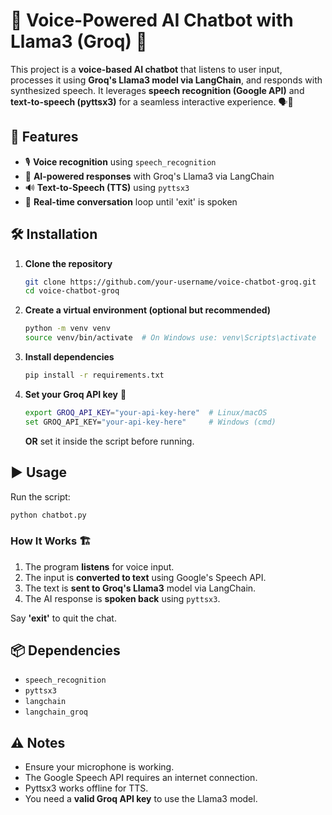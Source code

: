 # 🎤 Voice-Powered AI Chatbot with Llama3 (Groq) 🚀

This project is a **voice-based AI chatbot** that listens to user input, processes it using **Groq's Llama3 model via LangChain**, and responds with synthesized speech. It leverages **speech recognition (Google API)** and **text-to-speech (pyttsx3)** for a seamless interactive experience. 🗣️🤖

## 📌 Features
- 🎙️ **Voice recognition** using `speech_recognition`
- 🧠 **AI-powered responses** with Groq's Llama3 via LangChain
- 🔊 **Text-to-Speech (TTS)** using `pyttsx3`
- 🔄 **Real-time conversation** loop until 'exit' is spoken

## 🛠️ Installation

1. **Clone the repository**
   ```bash
   git clone https://github.com/your-username/voice-chatbot-groq.git
   cd voice-chatbot-groq
   ```

2. **Create a virtual environment (optional but recommended)**
   ```bash
   python -m venv venv
   source venv/bin/activate  # On Windows use: venv\Scripts\activate
   ```

3. **Install dependencies**
   ```bash
   pip install -r requirements.txt
   ```

4. **Set your Groq API key** 🔑
   ```bash
   export GROQ_API_KEY="your-api-key-here"  # Linux/macOS
   set GROQ_API_KEY="your-api-key-here"     # Windows (cmd)
   ```
   **OR** set it inside the script before running.

## ▶️ Usage

Run the script:
```bash
python chatbot.py
```

### How It Works 🏗️
1. The program **listens** for voice input.
2. The input is **converted to text** using Google's Speech API.
3. The text is **sent to Groq's Llama3** model via LangChain.
4. The AI response is **spoken back** using `pyttsx3`.

Say **'exit'** to quit the chat.

## 📦 Dependencies
- `speech_recognition`
- `pyttsx3`
- `langchain`
- `langchain_groq`

## ⚠️ Notes
- Ensure your microphone is working.
- The Google Speech API requires an internet connection.
- Pyttsx3 works offline for TTS.
- You need a **valid Groq API key** to use the Llama3 model.
